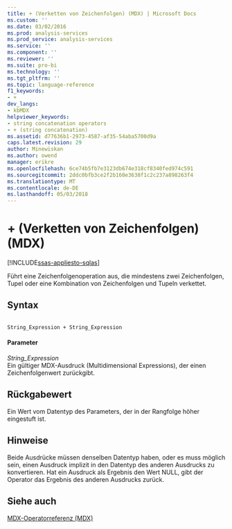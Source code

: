 ```yaml
---
title: + (Verketten von Zeichenfolgen) (MDX) | Microsoft Docs
ms.custom: ''
ms.date: 03/02/2016
ms.prod: analysis-services
ms.prod_service: analysis-services
ms.service: ''
ms.component: ''
ms.reviewer: ''
ms.suite: pro-bi
ms.technology: ''
ms.tgt_pltfrm: ''
ms.topic: language-reference
f1_keywords:
- +
dev_langs:
- kbMDX
helpviewer_keywords:
- string concatenation operators
- + (string concatenation)
ms.assetid: d77636b1-2973-4587-af35-54aba5700d9a
caps.latest.revision: 29
author: Minewiskan
ms.author: owend
manager: erikre
ms.openlocfilehash: 6ce74b5fb7e3123db674e318cf8340fed974c591
ms.sourcegitcommit: 2ddc0bfb3ce2f2b160e3638f1c2c237a898263f4
ms.translationtype: MT
ms.contentlocale: de-DE
ms.lasthandoff: 05/03/2018
---
```

# <a name="-string-concatenation-mdx"></a>+ (Verketten von Zeichenfolgen) (MDX)
[!INCLUDE[ssas-appliesto-sqlas](../includes/ssas-appliesto-sqlas.md)]

  Führt eine Zeichenfolgenoperation aus, die mindestens zwei Zeichenfolgen, Tupel oder eine Kombination von Zeichenfolgen und Tupeln verkettet.  
  
## <a name="syntax"></a>Syntax  
  
```  
  
String_Expression + String_Expression  
```  
  
#### <a name="parameters"></a>Parameter  
 *String_Expression*  
 Ein gültiger MDX-Ausdruck (Multidimensional Expressions), der einen Zeichenfolgenwert zurückgibt.  
  
## <a name="return-value"></a>Rückgabewert  
 Ein Wert vom Datentyp des Parameters, der in der Rangfolge höher eingestuft ist.  
  
## <a name="remarks"></a>Hinweise  
 Beide Ausdrücke müssen denselben Datentyp haben, oder es muss möglich sein, einen Ausdruck implizit in den Datentyp des anderen Ausdrucks zu konvertieren. Hat ein Ausdruck als Ergebnis den Wert NULL, gibt der Operator das Ergebnis des anderen Ausdrucks zurück.  
  
## <a name="see-also"></a>Siehe auch  
 [MDX-Operatorreferenz &#40;MDX&#41;](../mdx/mdx-operator-reference-mdx.md)  
  
  
